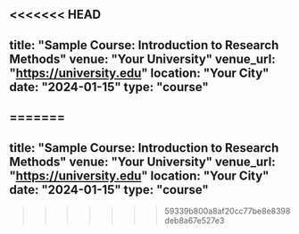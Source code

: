 <<<<<<< HEAD
---
title: "Sample Course: Introduction to Research Methods"
venue: "Your University"
venue_url: "https://university.edu"
location: "Your City"
date: "2024-01-15"
type: "course"
---
=======
---
title: "Sample Course: Introduction to Research Methods"
venue: "Your University"
venue_url: "https://university.edu"
location: "Your City"
date: "2024-01-15"
type: "course"
---
>>>>>>> 59339b800a8af20cc77be8e8398deb8a67e527e3

